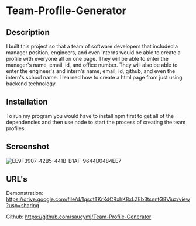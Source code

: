 # Team-Profile-Generator

## Description

I built this project so that a team of software developers that included a manager position, engineers, and even interns would be able to create a profile with everyone all on one page. They will be able to enter the manager's name, email, id, and office number. They will also be able to enter the engineer's and intern's name, email, id, github, and even the intern's school name. I learned how to create a html page from just using backend technology.

## Installation

To run my program you would have to install npm first to get all of the dependencies and then use node to start the process of creating the team profiles.

## Screenshot

![EE9F3907-42B5-441B-B1AF-9644B0484EE7](https://user-images.githubusercontent.com/106449899/192679134-bfd2ad9d-ba0a-4937-bf69-ff2abf8b60a7.jpeg)

## URL's

Demonstration: https://drive.google.com/file/d/1qsdtTKrKdCRxhK8xLZEb3tsnntG8Viuz/view?usp=sharing

Github: https://github.com/saucymj/Team-Profile-Generator
